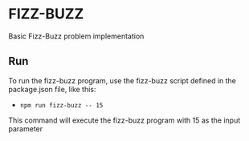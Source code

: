 # FIZZ-BUZZ

Basic Fizz-Buzz problem implementation

## Run

To run the fizz-buzz program, use the fizz-buzz script defined in the package.json file, like this:

  * `npm run fizz-buzz -- 15`

This command will execute the fizz-buzz program with 15 as the input parameter 